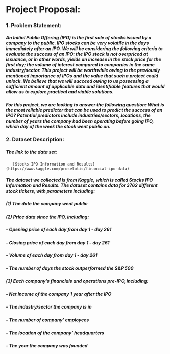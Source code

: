 # Project Proposal:
### 1. Problem Statement:
#####  An Initial Public Offering (IPO) is the first sale of stocks issued by a company to the public. IPO stocks can be very volatile in the days immediately after an IPO. We will be considering the following criteria to evaluate the success of an IPO: the IPO stock is not overpriced at issuance, or in other words, yields an increase in the stock price for the first day; the volume of interest compared to companies in the same industry/sector. This project will be worthwhile owing to the previously mentioned importance of IPOs and the value that such a project could unlock. We believe that we will succeed owing to us possessing a sufficient amount of applicable data and identifiable features that would allow us to explore practical and viable solutions.
#####  For this project, we are looking to answer the following question: What is the most reliable predictor that can be used to predict the success of an IPO? Potential predictors include industries/sectors, locations, the number of years the company had been operating before going IPO, which day of the week the stock went public on.
 
### 2. Dataset Description:
#####  The link to the data set: 
       [Stocks IPO Information and Results](https://www.kaggle.com/proselotis/financial-ipo-data)
#####  The dataset we collected is from Kaggle, which is called Stocks IPO Information and Results. The dataset contains data for 3762 different stock tickers, with parameters including:
#####  (1) The date the company went public
#####  (2) Price data since the IPO, including:
#####     - Opening price of each day from day 1 - day 261
#####     - Closing price of each day from day 1 - day 261
#####     - Volume of each day from day 1 - day 261
#####     - The number of days the stock outperformed the S&P 500 
#####  (3) Each company’s financials and operations pre-IPO, including: 
#####     - Net income of the company 1 year after the IPO
#####     - The industry/sector the company is in
#####     - The number of company’ employees
#####     - The location of the company’ headquarters
#####     - The year the company was founded
